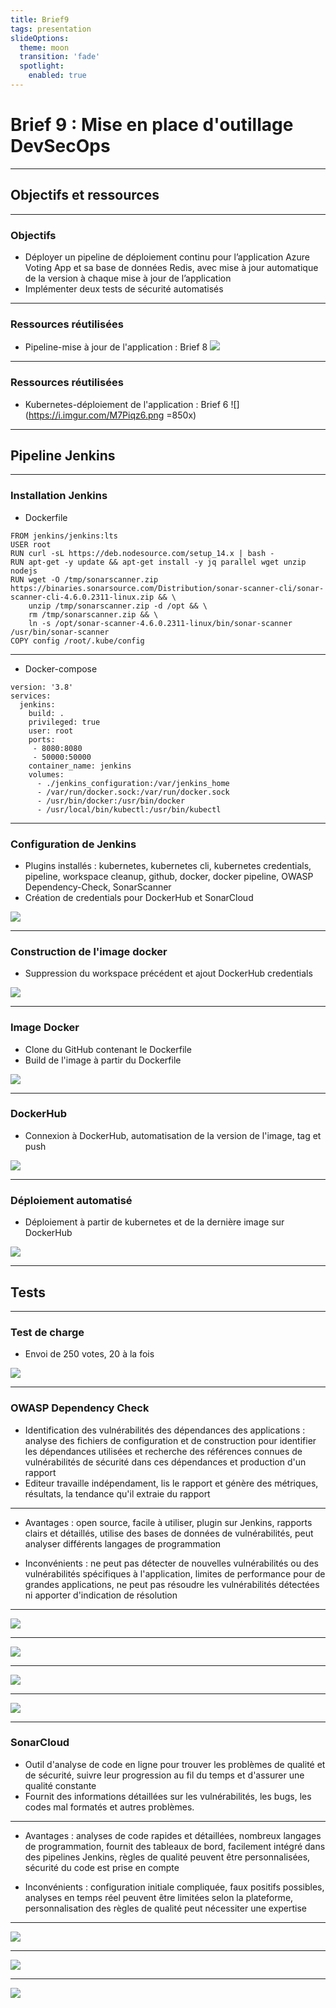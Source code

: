 ```yaml
---
title: Brief9
tags: presentation
slideOptions:
  theme: moon
  transition: 'fade'
  spotlight:
    enabled: true
---
```


# Brief 9 : Mise en place d'outillage DevSecOps

---

## Objectifs et ressources

----

### Objectifs

- Déployer un pipeline de déploiement continu pour l’application Azure Voting App et sa base de données Redis, avec mise à jour automatique de la version à chaque mise à jour de l’application
- Implémenter deux tests de sécurité automatisés


----

### Ressources réutilisées

- Pipeline-mise à jour de l'application : Brief 8
![](https://i.imgur.com/vTeXORv.png)

----

### Ressources réutilisées

- Kubernetes-déploiement de l'application : Brief 6
![](https://i.imgur.com/M7Piqz6.png =850x)

---

## Pipeline Jenkins

----

### Installation Jenkins

- Dockerfile

```consol
FROM jenkins/jenkins:lts
USER root
RUN curl -sL https://deb.nodesource.com/setup_14.x | bash -
RUN apt-get -y update && apt-get install -y jq parallel wget unzip nodejs
RUN wget -O /tmp/sonarscanner.zip https://binaries.sonarsource.com/Distribution/sonar-scanner-cli/sonar-scanner-cli-4.6.0.2311-linux.zip && \
    unzip /tmp/sonarscanner.zip -d /opt && \
    rm /tmp/sonarscanner.zip && \
    ln -s /opt/sonar-scanner-4.6.0.2311-linux/bin/sonar-scanner /usr/bin/sonar-scanner
COPY config /root/.kube/config
```

----

- Docker-compose

```consol
version: '3.8'
services:
  jenkins:
    build: .
    privileged: true
    user: root
    ports:
     - 8080:8080
     - 50000:50000
    container_name: jenkins
    volumes:
      - ./jenkins_configuration:/var/jenkins_home
      - /var/run/docker.sock:/var/run/docker.sock
      - /usr/bin/docker:/usr/bin/docker
      - /usr/local/bin/kubectl:/usr/bin/kubectl
```

----

### Configuration de Jenkins

- Plugins installés : kubernetes, kubernetes cli, kubernetes credentials, pipeline, workspace cleanup, github, docker, docker pipeline, OWASP Dependency-Check, SonarScanner
- Création de credentials pour DockerHub et SonarCloud

![](https://i.imgur.com/GF6I4Wh.png)


----

### Construction de l'image docker

- Suppression du workspace précédent et ajout DockerHub credentials

![](https://i.imgur.com/SbTXein.png)

----

### Image Docker

- Clone du GitHub contenant le Dockerfile
- Build de l'image à partir du Dockerfile

![](https://i.imgur.com/vfLFLoE.png)

----

### DockerHub

- Connexion à DockerHub, automatisation de la version de l'image, tag et push

![](https://i.imgur.com/lVp06ew.png)

----

### Déploiement automatisé

- Déploiement à partir de kubernetes et de la dernière image sur DockerHub

![](https://i.imgur.com/eCPIPAC.png)

---

## Tests

----

### Test de charge

- Envoi de 250 votes, 20 à la fois

![](https://i.imgur.com/ONHlwwi.png)

----

### OWASP Dependency Check

- Identification des vulnérabilités des dépendances des applications : analyse des fichiers de configuration et de construction pour identifier les dépendances utilisées et recherche des références connues de vulnérabilités de sécurité dans ces dépendances et production d'un rapport
- Editeur travaille indépendament, lis le rapport et génère des métriques, résultats, la tendance qu'il extraie du rapport

----

- Avantages : open source, facile à utiliser, plugin sur Jenkins, rapports clairs et détaillés, utilise des bases de données de vulnérabilités, peut analyser différents langages de programmation

- Inconvénients : ne peut pas détecter de nouvelles vulnérabilités ou des vulnérabilités spécifiques à l'application, limites de performance pour de grandes applications, ne peut pas résoudre les vulnérabilités détectées ni apporter d'indication de résolution

----

![](https://i.imgur.com/p6r8mR0.png)

----

![](https://i.imgur.com/pKDvOpN.png)

----

![](https://i.imgur.com/LlJX6zj.png)

----

![](https://i.imgur.com/2SeEeJq.png)

----

### SonarCloud

- Outil d'analyse de code en ligne pour trouver les problèmes de qualité et de sécurité, suivre leur progression au fil du temps et d'assurer une qualité constante 
- Fournit des informations détaillées sur les vulnérabilités, les bugs, les codes mal formatés et autres problèmes.

----

- Avantages : analyses de code rapides et détaillées, nombreux langages de programmation, fournit des tableaux de bord, facilement intégré dans des pipelines Jenkins, règles de qualité peuvent être personnalisées, sécurité du code est prise en compte

- Inconvénients : configuration initiale compliquée, faux positifs possibles, analyses en temps réel peuvent être limitées selon la plateforme,  personnalisation des règles de qualité peut nécessiter une expertise

----

![](https://i.imgur.com/mLxljJ9.png)


----

![](https://i.imgur.com/3nIjYuR.png)

---

![](https://i.imgur.com/e6CTzPv.png)





